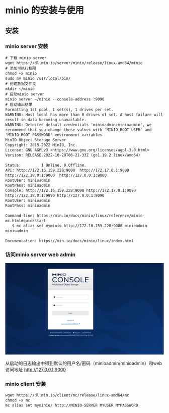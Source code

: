 # minio 的安装与使用

## 安装

### minio server 安装

```shell
# 下载 minio server
wget https://dl.min.io/server/minio/release/linux-amd64/minio
# 添加可执行权限
chmod +x minio
sudo mv minio /usr/local/bin/
# 创建数据文件夹
mkdir ~/minio
# 启动minio server
minio server ~/minio --console-address :9090
# 启动输出结果
Formatting 1st pool, 1 set(s), 1 drives per set.
WARNING: Host local has more than 0 drives of set. A host failure will result in data becoming unavailable.
WARNING: Detected default credentials 'minioadmin:minioadmin', we recommend that you change these values with 'MINIO_ROOT_USER' and 'MINIO_ROOT_PASSWORD' environment variables
MinIO Object Storage Server
Copyright: 2015-2022 MinIO, Inc.
License: GNU AGPLv3 <https://www.gnu.org/licenses/agpl-3.0.html>
Version: RELEASE.2022-10-29T06-21-33Z (go1.19.2 linux/amd64)

Status:         1 Online, 0 Offline.
API: http://172.16.159.228:9000  http://172.17.0.1:9000  http://172.18.0.1:9000  http://127.0.0.1:9000
RootUser: minioadmin
RootPass: minioadmin
Console: http://172.16.159.228:9090 http://172.17.0.1:9090 http://172.18.0.1:9090 http://127.0.0.1:9090
RootUser: minioadmin
RootPass: minioadmin

Command-line: https://min.io/docs/minio/linux/reference/minio-mc.html#quickstart
   $ mc alias set myminio http://172.16.159.228:9000 minioadmin minioadmin

Documentation: https://min.io/docs/minio/linux/index.html
```

### 访问minio server web admin

![image-20221105154041778](./img/image-20221105154041778.png)

从启动的日志输出中得到默认的用户名/密码（minioadmin/minioadmin）和web访问地址 http://127.0.0.1:9000

### minio client 安装

```shell
wget https://dl.min.io/client/mc/release/linux-amd64/mc
chmod +x mc
mc alias set myminio/ http://MINIO-SERVER MYUSER MYPASSWORD
```

